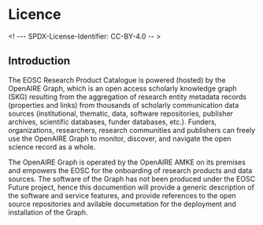 # Licence

<! --- SPDX-License-Identifier: CC-BY-4.0  -- >

## Introduction

The EOSC Research Product Catalogue is powered (hosted) by the OpenAIRE Graph, which is an open access scholarly knowledge graph (SKG) resulting from the aggregation of research entity metadata records (properties and links) from thousands of scholarly communication data sources (institutional, thematic, data, software repositories, publisher archives, scientific databases, funder databases, etc.). Funders, organizations, researchers, research communities and publishers can freely use the OpenAIRE Graph to monitor, discover, and navigate the open science record as a whole.

The OpenAIRE Graph is operated by the OpenAIRE AMKE on its premises and empowers the EOSC for the onboarding of research products and data sources. The software of the Graph has not been produced under the EOSC Future project, hence this documention will provide a generic description of the software and service features, and provide references to the open source repositories and avilable documetation for the deployment and installation of the Graph.
  